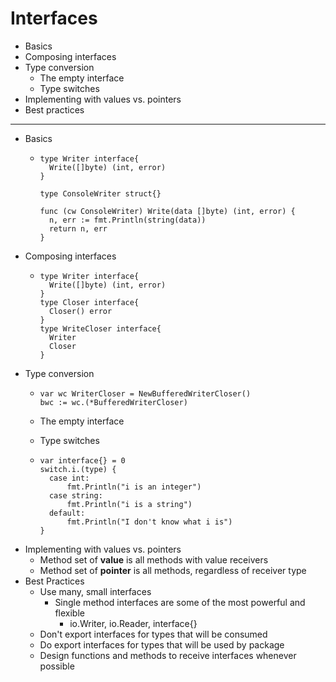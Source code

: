 # Interfaces

- Basics
- Composing interfaces
- Type conversion
    - The empty interface
    - Type switches
- Implementing with values vs. pointers
- Best practices

---

- Basics
    - ```
      type Writer interface{
        Write([]byte) (int, error)
      }
      
      type ConsoleWriter struct{}
      
      func (cw ConsoleWriter) Write(data []byte) (int, error) {
        n, err := fmt.Println(string(data))
        return n, err
      }
      ```
- Composing interfaces
    - ```
      type Writer interface{
        Write([]byte) (int, error)
      }
      type Closer interface{
        Closer() error
      }
      type WriteCloser interface{
        Writer
        Closer
      }
      ```
- Type conversion
    - ```
      var wc WriterCloser = NewBufferedWriterCloser()
      bwc := wc.(*BufferedWriterCloser)
      ```
    - The empty interface

    - Type switches
    - ```
      var interface{} = 0
      switch.i.(type) {
        case int:
            fmt.Println("i is an integer")
        case string:
            fmt.Println("i is a string")
        default:
            fmt.Println("I don't know what i is")
      }
      ```
- Implementing with values vs. pointers
    - Method set of **value** is all methods with value receivers
    - Method set of **pointer** is all methods, regardless of receiver type
- Best Practices
    - Use many, small interfaces
        - Single method interfaces are some of the most powerful and flexible
            - io.Writer, io.Reader, interface{}
    - Don't export interfaces for types that will be consumed
    - Do export interfaces for types that will be used by package
    - Design functions and methods to receive interfaces whenever possible